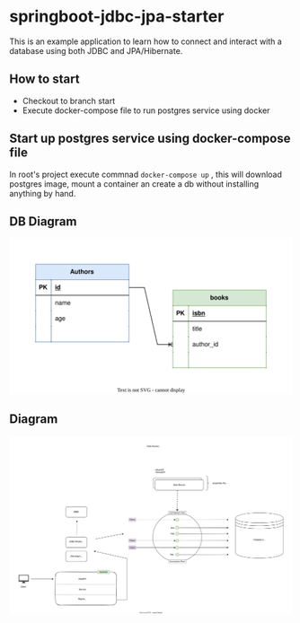 # springboot-jdbc-jpa-starter

This is an example application to learn how to connect and interact with a database using both JDBC and JPA/Hibernate.

## How to start

- Checkout to branch start
- Execute docker-compose file to run postgres service using docker

## Start up postgres service using docker-compose file

In root's project execute commnad `docker-compose up` , this will download postgres image, mount a container an create a db without installing anything by hand.

## DB Diagram

![db diagram](/imgs/db_design.svg)

## Diagram

![diagram](/imgs/diagram.svg)
